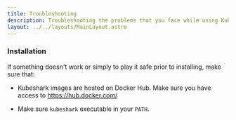 ```yaml
---
title: Troubleshooting
description: Troubleshooting the problems that you face while using Kubeshark.
layout: ../../layouts/MainLayout.astro
---
```


### Installation

If something doesn't work or simply to play it safe prior to installing, make sure that:

- Kubeshark images are hosted on Docker Hub. Make sure you have access to https://hub.docker.com/

- Make sure `kubeshark` executable in your `PATH`.
